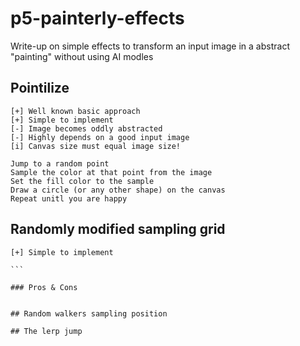 # p5-painterly-effects
Write-up on simple effects to transform an input image in a abstract "painting" without using AI modles

## Pointilize
```
[+] Well known basic approach
[+] Simple to implement
[-] Image becomes oddly abstracted
[-] Highly depends on a good input image
[i] Canvas size must equal image size!

Jump to a random point
Sample the color at that point from the image
Set the fill color to the sample
Draw a circle (or any other shape) on the canvas
Repeat unitl you are happy
```

## Randomly modified sampling grid
````
[+] Simple to implement

```

### Pros & Cons


## Random walkers sampling position

## The lerp jump